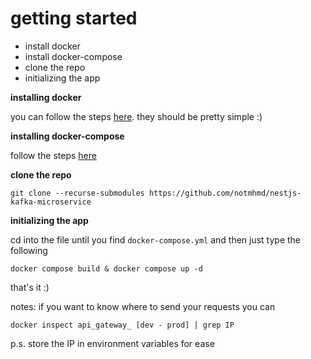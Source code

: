 # **getting started**

- install docker
- install docker-compose
- clone the repo
- initializing the app

**installing docker**

you can follow the steps [here](https://docs.docker.com/install/).
they should be pretty simple :)

**installing docker-compose**

follow the steps [here](https://docs.docker.com/compose/install/)

**clone the repo**

    git clone --recurse-submodules https://github.com/notmhmd/nestjs-kafka-microservice

**initializing the app**

cd into the file until you find `docker-compose.yml` and then just type the following

    docker compose build & docker compose up -d

that's it :)

notes:
if you want to know where to send your requests you can

    docker inspect api_gateway_ [dev - prod] | grep IP

p.s. store the IP in environment variables for ease

